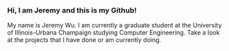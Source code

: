 ### Hi, I am Jeremy and this is my Github!

My name is Jeremy Wu. I am currently a graduate student at the University of Illinois-Urbana Champaign studying Computer Engineering. Take a look at the projects that I have done or am currently doing.

<!--
**JeremyWu2002/JeremyWu2002** is a ✨ _special_ ✨ repository because its `README.md` (this file) appears on your GitHub profile.

Here are some ideas to get you started:

- 🔭 I’m currently working on ...
- 🌱 I’m currently learning ...
- 👯 I’m looking to collaborate on ...
- 🤔 I’m looking for help with ...
- 💬 Ask me about ...
- 📫 How to reach me: ...
- 😄 Pronouns: ...
- ⚡ Fun fact: ...
-->
